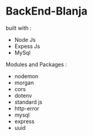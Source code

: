 # BackEnd-Blanja

built with :
- Node Js
- Expess Js
- MySql

Modules and Packages :
- nodemon
- morgan
- cors
- dotenv
- standard js
- http-error
- mysql
- express
- uuid
